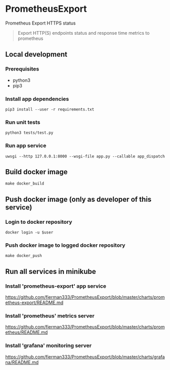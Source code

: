 # PrometheusExport
Prometheus Export HTTPS status

> Export HTTP(S) endpoints status and response time metrics to prometheus

## Local development
### Prerequisites
- python3
- pip3

### Install app dependencies
```
pip3 install --user -r requirements.txt
```

### Run unit tests
```
python3 tests/test.py
```

### Run app service
```
uwsgi --http 127.0.0.1:8000 --wsgi-file app.py --callable app_dispatch
```

## Build docker image
```
make docker_build
```

## Push docker image (only as developer of this service)
### Login to docker repository
```
docker login -u $user
```

### Push docker image to logged docker repository
```
make docker_push
```

## Run all services in minikube
### Install 'prometheus-export' app service
https://github.com/fierman333/PrometheusExport/blob/master/charts/prometheus-export/README.md

### Install 'prometheus' metrics server
https://github.com/fierman333/PrometheusExport/blob/master/charts/prometheus/README.md

### Install 'grafana' monitoring server
https://github.com/fierman333/PrometheusExport/blob/master/charts/grafana/README.md
